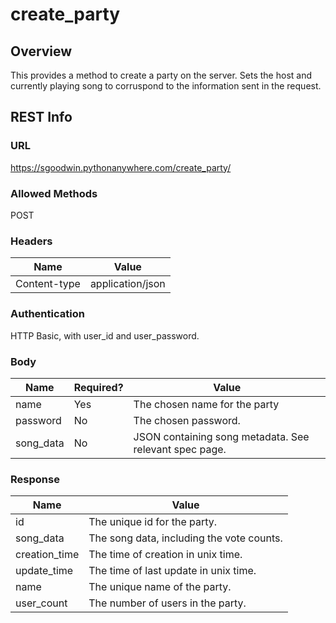 create_party
=====================

Overview
---------------------
This provides a method to create a party on the server. Sets the host and
currently playing song to corruspond to the information sent in the request.

REST Info
---------------------
### URL
https://sgoodwin.pythonanywhere.com/create_party/

### Allowed Methods
POST

### Headers
Name | Value
-----|------
Content-type | application/json

### Authentication
HTTP Basic, with user_id and user_password.

### Body 
Name | Required? | Value
-----|-----------|------
name | Yes | The chosen name for the party
password | No | The chosen password. 
song_data | No | JSON containing song metadata. See relevant spec page.

### Response
Name | Value
-----|------
id | The unique id for the party.
song_data | The song data, including the vote counts.
creation_time | The time of creation in unix time.
update_time | The time of last update in unix time.
name | The unique name of the party.
user_count | The number of users in the party.

